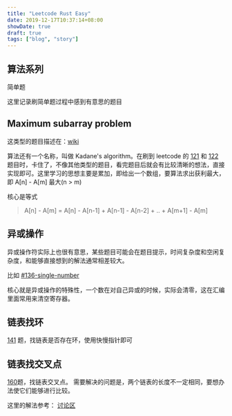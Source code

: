 ```yaml
---
title: "Leetcode Rust Easy"
date: 2019-12-17T10:37:14+08:00
showDate: true
draft: true
tags: ["blog", "story"]
---
```


## 算法系列

简单题

这里记录刷简单题过程中感到有意思的题目

## Maximum subarray problem

这类型的题目描述在：[wiki](https://en.wikipedia.org/wiki/Maximum_subarray_problem#Kadane's_algorithm)

算法还有一个名称，叫做 Kadane's algorithm。在刷到 leetcode 的 [121](https://leetcode.com/problems/best-time-to-buy-and-sell-stock/) 和 [122](https://leetcode.com/problems/best-time-to-buy-and-sell-stock-ii/) 题目时，卡住了，不像其他类型的题目，看完题目后就会有比较清晰的想法，直接实现即可。这里学习的思想主要是累加，即给出一个数组，要算法求出获利最大，即 A[n] - A[m] 最大(n > m)

核心是等式

> A[n] - A[m] = A[n] - A[n-1] + A[n-1] - A[n-2] + .. + A[m+1] - A[m]

## 异或操作

异或操作符实际上也很有意思，某些题目可能会在题目提示，时间复杂度和空闲复杂度，和能够直接想到的解法通常相差较大。

比如 [#136-single-number](https://leetcode.com/problems/single-number/)

核心就是异或操作的特殊性，一个数在对自己异或的时候，实际会清零，这在汇编里面常用来清空寄存器。

## 链表找环

[141](https://leetcode.com/problems/linked-list-cycle/) 题，找链表是否存在环，使用快慢指针即可

## 链表找交叉点

[160](https://leetcode.com/problems/intersection-of-two-linked-lists/)题，找链表交叉点。
需要解决的问题是，两个链表的长度不一定相同，要想办法使它们能够进行比较。

这里的解法参考：
[讨论区](https://leetcode.com/problems/intersection-of-two-linked-lists/discuss/49785/Java-solution-without-knowing-the-difference-in-len!/165648)
